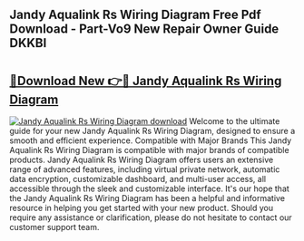 ## Jandy Aqualink Rs Wiring Diagram Free Pdf Download - Part-Vo9 New Repair Owner Guide DKKBI

# <h2><a href="http://dfqtdhq.blite.top/?on=Jandy+Aqualink+Rs+Wiring+Diagram">🔗Download New 👉🔴 Jandy Aqualink Rs Wiring Diagram</a></h2>

[![Jandy Aqualink Rs Wiring Diagram download](https://i.imgur.com/lujVjoI.png)](http://dfqtdhq.blite.top/?on=Jandy+Aqualink+Rs+Wiring+Diagram)
Welcome to the ultimate guide for your new Jandy Aqualink Rs Wiring Diagram, designed to ensure a smooth and efficient experience. Compatible with Major Brands This Jandy Aqualink Rs Wiring Diagram is compatible with major brands of compatible products. Jandy Aqualink Rs Wiring Diagram offers users an extensive range of advanced features, including virtual private network, automatic data encryption, customizable dashboard, and multi-user access, all accessible through the sleek and customizable interface. It's our hope that the Jandy Aqualink Rs Wiring Diagram has been a helpful and informative resource in helping you get started with your new product. Should you require any assistance or clarification, please do not hesitate to contact our customer support team.
